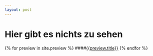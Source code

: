 ```yaml
---
layout: post
---
```


# Hier gibt es nichts zu sehen

{% for preview in site.preview %}
####[{{preview.title}}]({{preview.url}})
{% endfor %}
